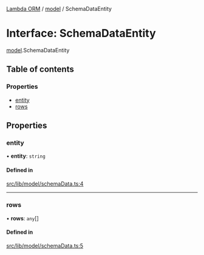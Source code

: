 [Lambda ORM](../README.md) / [model](../modules/model.md) / SchemaDataEntity

# Interface: SchemaDataEntity

[model](../modules/model.md).SchemaDataEntity

## Table of contents

### Properties

- [entity](model.SchemaDataEntity.md#entity)
- [rows](model.SchemaDataEntity.md#rows)

## Properties

### entity

• **entity**: `string`

#### Defined in

[src/lib/model/schemaData.ts:4](https://github.com/FlavioLionelRita/lambda-orm/blob/8e54723/src/lib/model/schemaData.ts#L4)

___

### rows

• **rows**: `any`[]

#### Defined in

[src/lib/model/schemaData.ts:5](https://github.com/FlavioLionelRita/lambda-orm/blob/8e54723/src/lib/model/schemaData.ts#L5)
